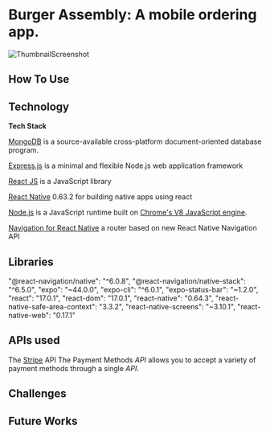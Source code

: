 # Burger Assembly: A mobile ordering app.

![ThumbnailScreenshot]()

## **How To Use**

## **Technology**

**Tech Stack**

[MongoDB](https://www.mongodb.com/docs/) is a source-available cross-platform document-oriented database program.

[Express.js](https://expressjs.com/en/5x/api.html) is a minimal and flexible Node.js web application framework

[React JS](https://reactjs.org/) is a JavaScript library

[React Native](https://reactnative.dev/) 0.63.2 for building native apps using react

[Node.js](https://nodejs.org/en/docs/) is a JavaScript runtime built on [Chrome's V8 JavaScript engine](https://v8.dev/).

[Navigation for React Native](https://reactnavigation.org/) a router based on new React Native Navigation API

## **Libraries**

"@react-navigation/native": "^6.0.8",
"@react-navigation/native-stack": "^6.5.0",
"expo": "~44.0.0",
"expo-cli": "^6.0.1",
"expo-status-bar": "~1.2.0",
"react": "17.0.1",
"react-dom": "17.0.1",
"react-native": "0.64.3",
"react-native-safe-area-context": "3.3.2",
"react-native-screens": "~3.10.1",
"react-native-web": "0.17.1"

## **APIs used**

The [Stripe](https://stripe.com/docs/development) API
The Payment Methods _API_ allows you to accept a variety of payment methods through a single _API_.

## **Challenges**

## **Future Works**
